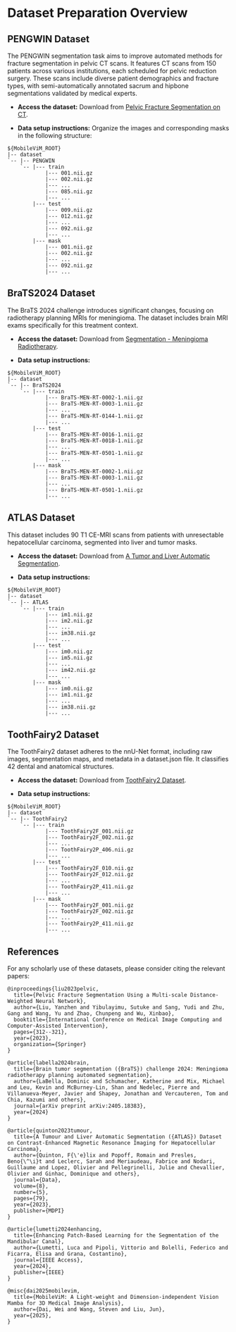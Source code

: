 # Dataset Preparation Overview

## PENGWIN Dataset
The PENGWIN segmentation task aims to improve automated methods for fracture segmentation in pelvic CT scans. It features CT scans from 150 patients across various institutions, each scheduled for pelvic reduction surgery. These scans include diverse patient demographics and fracture types, with semi-automatically annotated sacrum and hipbone segmentations validated by medical experts.

- **Access the dataset:** Download from [Pelvic Fracture Segmentation on CT](https://zenodo.org/records/10927452).

- **Data setup instructions:** Organize the images and corresponding masks in the following structure:

~~~
${MobileViM_ROOT}
|-- dataset
`-- |-- PENGWIN
    `-- |--- train
            |--- 001.nii.gz
            |--- 002.nii.gz
            |--- ...
            |--- 085.nii.gz
            |--- ...
        |--- test
            |--- 009.nii.gz
            |--- 012.nii.gz
            |--- ...
            |--- 092.nii.gz
            |--- ...
        |--- mask
            |--- 001.nii.gz
            |--- 002.nii.gz
            |--- ...
            |--- 092.nii.gz
            |--- ...
~~~

## BraTS2024 Dataset
The BraTS 2024 challenge introduces significant changes, focusing on radiotherapy planning MRIs for meningioma. The dataset includes brain MRI exams specifically for this treatment context.

- **Access the dataset:** Download from [Segmentation - Meningioma Radiotherapy](https://www.synapse.org/Synapse:syn53708249/wiki/627503).

- **Data setup instructions:**

~~~
${MobileViM_ROOT}
|-- dataset
`-- |-- BraTS2024
    `-- |--- train
            |--- BraTS-MEN-RT-0002-1.nii.gz
            |--- BraTS-MEN-RT-0003-1.nii.gz
            |--- ...
            |--- BraTS-MEN-RT-0144-1.nii.gz
            |--- ...
        |--- test
            |--- BraTS-MEN-RT-0016-1.nii.gz
            |--- BraTS-MEN-RT-0018-1.nii.gz
            |--- ...
            |--- BraTS-MEN-RT-0501-1.nii.gz
            |--- ...
        |--- mask
            |--- BraTS-MEN-RT-0002-1.nii.gz
            |--- BraTS-MEN-RT-0003-1.nii.gz
            |--- ...
            |--- BraTS-MEN-RT-0501-1.nii.gz
            |--- ...
~~~


## ATLAS Dataset
This dataset includes 90 T1 CE-MRI scans from patients with unresectable hepatocellular carcinoma, segmented into liver and tumor masks.

- **Access the dataset:** Download from [A Tumor and Liver Automatic Segmentation](https://atlas-challenge.u-bourgogne.fr).

- **Data setup instructions:**

~~~
${MobileViM_ROOT}
|-- dataset
`-- |-- ATLAS
    `-- |--- train
            |--- im1.nii.gz
            |--- im2.nii.gz
            |--- ...
            |--- im38.nii.gz
            |--- ...
        |--- test
            |--- im0.nii.gz
            |--- im5.nii.gz
            |--- ...
            |--- im42.nii.gz
            |--- ...
        |--- mask
            |--- im0.nii.gz
            |--- im1.nii.gz
            |--- ...
            |--- im38.nii.gz
            |--- ...
~~~

## ToothFairy2 Dataset
The ToothFairy2 dataset adheres to the nnU-Net format, including raw images, segmentation maps, and metadata in a dataset.json file. It classifies 42 dental and anatomical structures.

- **Access the dataset:** Download from [ToothFairy2 Dataset](https://ditto.ing.unimore.it/toothfairy2/).

- **Data setup instructions:**

~~~
${MobileViM_ROOT}
|-- dataset
`-- |-- ToothFairy2
    `-- |--- train
            |--- ToothFairy2F_001.nii.gz
            |--- ToothFairy2F_002.nii.gz
            |--- ...
            |--- ToothFairy2P_406.nii.gz
            |--- ...
        |--- test
            |--- ToothFairy2F_010.nii.gz
            |--- ToothFairy2F_012.nii.gz
            |--- ...
            |--- ToothFairy2P_411.nii.gz
            |--- ...
        |--- mask
            |--- ToothFairy2F_001.nii.gz
            |--- ToothFairy2F_002.nii.gz
            |--- ...
            |--- ToothFairy2P_411.nii.gz
            |--- ...
~~~


## References

For any scholarly use of these datasets, please consider citing the relevant papers:

~~~
@inproceedings{liu2023pelvic,
  title={Pelvic Fracture Segmentation Using a Multi-scale Distance-Weighted Neural Network},
  author={Liu, Yanzhen and Yibulayimu, Sutuke and Sang, Yudi and Zhu, Gang and Wang, Yu and Zhao, Chunpeng and Wu, Xinbao},
  booktitle={International Conference on Medical Image Computing and Computer-Assisted Intervention},
  pages={312--321},
  year={2023},
  organization={Springer}
}

@article{labella2024brain,
  title={Brain tumor segmentation ({BraTS}) challenge 2024: Meningioma radiotherapy planning automated segmentation},
  author={LaBella, Dominic and Schumacher, Katherine and Mix, Michael and Leu, Kevin and McBurney-Lin, Shan and Nedelec, Pierre and Villanueva-Meyer, Javier and Shapey, Jonathan and Vercauteren, Tom and Chia, Kazumi and others},
  journal={arXiv preprint arXiv:2405.18383},
  year={2024}
}

@article{quinton2023tumour,
  title={A Tumour and Liver Automatic Segmentation ({ATLAS}) Dataset on Contrast-Enhanced Magnetic Resonance Imaging for Hepatocellular Carcinoma},
  author={Quinton, F{\'e}lix and Popoff, Romain and Presles, Beno{\^\i}t and Leclerc, Sarah and Meriaudeau, Fabrice and Nodari, Guillaume and Lopez, Olivier and Pellegrinelli, Julie and Chevallier, Olivier and Ginhac, Dominique and others},
  journal={Data},
  volume={8},
  number={5},
  pages={79},
  year={2023},
  publisher={MDPI}
}

@article{lumetti2024enhancing,
  title={Enhancing Patch-Based Learning for the Segmentation of the Mandibular Canal},
  author={Lumetti, Luca and Pipoli, Vittorio and Bolelli, Federico and Ficarra, Elisa and Grana, Costantino},
  journal={IEEE Access},
  year={2024},
  publisher={IEEE}
}

@misc{dai2025mobilevim,
  title={MobileViM: A Light-weight and Dimension-independent Vision Mamba for 3D Medical Image Analysis},
  author={Dai, Wei and Wang, Steven and Liu, Jun},
  year={2025},
}
~~~
